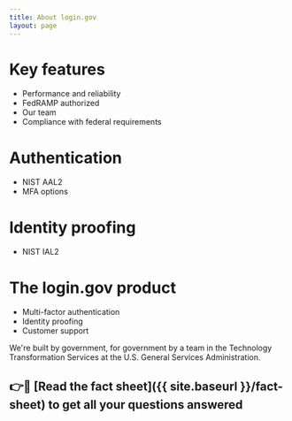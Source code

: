 ```yaml
---
title: About login.gov
layout: page
---
```


# Key features

- Performance and reliability
- FedRAMP authorized
- Our team
- Compliance with federal requirements


# Authentication

- NIST AAL2
- MFA options

# Identity proofing

- NIST IAL2

# The login.gov product

- Multi-factor authentication
- Identity proofing
- Customer support

We're built by government, for government by a team in the Technology Transformation Services at the U.S. General Services Administration.

## 👉📄 [Read the fact sheet]({{ site.baseurl }}/fact-sheet) to get all your questions answered

